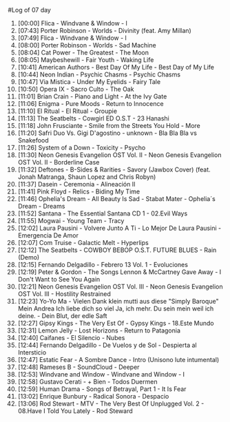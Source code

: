 #Log of 07 day

1. [00:00] Flica - Windvane & Window - l
1. [07:43] Porter Robinson - Worlds - Divinity (feat. Amy Millan)
1. [07:49] Flica - Windvane & Window - l
1. [08:00] Porter Robinson - Worlds - Sad Machine
1. [08:04] Cat Power - The Greatest - The Moon
1. [08:05] Maybeshewill - Fair Youth - Waking Life
1. [10:41] American Authors - Best Day Of My Life - Best Day of My Life
1. [10:44] Neon Indian - Psychic Chasms - Psychic Chasms
1. [10:47] Via Mistica - Under My Eyelids - Fairy Tale
1. [10:50] Opera IX - Sacro Culto - The Oak
1. [11:01] Brian Crain - Piano and Light - At the Ivy Gate
1. [11:06] Enigma - Pure Moods - Return to Innocence
1. [11:10] El Ritual - El Ritual - Groupie
1. [11:13] The Seatbelts - Cowgirl ED O.S.T - 23 Hanashi
1. [11:18] John Frusciante - Smile from the Streets You Hold - More
1. [11:20] Safri Duo Vs. Gigi D'agostino - unknown - Bla Bla Bla vs Snakefood
1. [11:26] System of a Down - Toxicity - Psycho
1. [11:30] Neon Genesis Evangelion OST Vol. II - Neon Genesis Evangelion OST Vol. II - Borderline Case
1. [11:32] Deftones - B-Sides & Rarities - Savory (Jawbox Cover) (feat. Jonah Matranga, Shaun Lopez and Chris Robyn)
1. [11:37] Dasein - Ceremonia - Alineación II
1. [11:41] Pink Floyd - Relics - Biding My Time
1. [11:46] Ophelia's Dream - All Beauty Is Sad - Stabat Mater - Ophelia´s Dream - Dreams
1. [11:52] Santana - The Essential Santana CD 1 - 02.Evil Ways
1. [11:55] Mogwai - Young Team - Tracy
1. [12:02] Laura Pausini - Volvere Junto A Ti - Lo Mejor De Laura Pausini - Emergencia De Amor
1. [12:07] Com Truise - Galactic Melt - Hyperlips
1. [12:12] The Seatbelts - COWBOY BEBOP O.S.T. FUTURE BLUES - Rain (Demo)
1. [12:15] Fernando Delgadillo - Febrero 13 Vol. 1 - Evoluciones
1. [12:19] Peter & Gordon - The Songs Lennon & McCartney Gave Away - I Don't Want to See You Again
1. [12:21] Neon Genesis Evangelion OST Vol. III - Neon Genesis Evangelion OST Vol. III - Hostility Restrained
1. [12:23] Yo-Yo Ma - Vielen Dank klein mutti aus diese "Simply Baroque" Mein Andrea Ich liebe dich so viel Ja, ich mehr. Du sein mein weil ich deine. - Dein Blut, der edle Saft
1. [12:27] Gipsy Kings - The Very Est Of - Gypsy Kings - 18.Este Mundo
1. [12:31] Lemon Jelly - Lost Horizons - Return to Patagonia
1. [12:40] Caifanes - El Silencio - Nubes
1. [12:44] Fernando Delgadillo - De Vuelos y de Sol - Despierta al Intersticio
1. [12:47] Estatic Fear - A Sombre Dance - Intro (Unisono lute intumental)
1. [12:48] Rameses B - SoundCloud - Deeper
1. [12:53] Windvane and Window - Windvane and Window - I
1. [12:58] Gustavo Cerati - + Bien - Todos Duermen
1. [12:59] Human Drama - Songs of Betrayal, Part 1 - It Is Fear
1. [13:02] Enrique Bunbury - Radical Sonora - Despacio
1. [13:06] Rod Stewart - MTV - The Very Best Of Unplugged Vol. 2 - 08.Have I Told You Lately - Rod Steward
